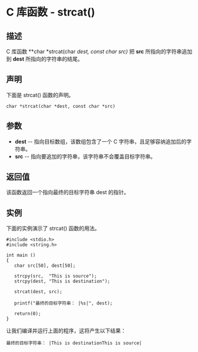 
# C 库函数 - strcat()

  

## 描述

C 库函数 **char *strcat(char *dest, const char *src)** 把 **src** 所指向的字符串追加到 **dest** 所指向的字符串的结尾。

## 声明

下面是 strcat() 函数的声明。

```
char *strcat(char *dest, const char *src)

```

## 参数

*   **dest** -- 指向目标数组，该数组包含了一个 C 字符串，且足够容纳追加后的字符串。
*   **src** -- 指向要追加的字符串，该字符串不会覆盖目标字符串。

## 返回值

该函数返回一个指向最终的目标字符串 dest 的指针。

## 实例

下面的实例演示了 strcat() 函数的用法。

```
#include <stdio.h>
#include <string.h>

int main ()
{
   char src[50], dest[50];

   strcpy(src,  "This is source");
   strcpy(dest, "This is destination");

   strcat(dest, src);

   printf("最终的目标字符串： |%s|", dest);

   return(0);
}

```

让我们编译并运行上面的程序，这将产生以下结果：

```
最终的目标字符串： |This is destinationThis is source|

```

  

